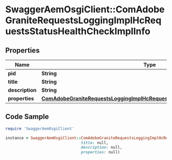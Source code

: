 # SwaggerAemOsgiClient::ComAdobeGraniteRequestsLoggingImplHcRequestsStatusHealthCheckImplInfo

## Properties

Name | Type | Description | Notes
------------ | ------------- | ------------- | -------------
**pid** | **String** |  | [optional] 
**title** | **String** |  | [optional] 
**description** | **String** |  | [optional] 
**properties** | [**ComAdobeGraniteRequestsLoggingImplHcRequestsStatusHealthCheckImplProperties**](ComAdobeGraniteRequestsLoggingImplHcRequestsStatusHealthCheckImplProperties.md) |  | [optional] 

## Code Sample

```ruby
require 'SwaggerAemOsgiClient'

instance = SwaggerAemOsgiClient::ComAdobeGraniteRequestsLoggingImplHcRequestsStatusHealthCheckImplInfo.new(pid: null,
                                 title: null,
                                 description: null,
                                 properties: null)
```


